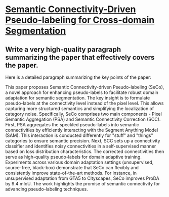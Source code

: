 # [Semantic Connectivity-Driven Pseudo-labeling for Cross-domain   Segmentation](https://arxiv.org/abs/2312.06331)

## Write a very high-quality paragraph summarizing the paper that effectively covers the paper.

 Here is a detailed paragraph summarizing the key points of the paper:

This paper proposes Semantic Connectivity-driven Pseudo-labeling (SeCo), a novel approach for enhancing pseudo-labels to facilitate robust domain adaptation for semantic segmentation. The key insight is to formulate pseudo-labels at the connectivity level instead of the pixel level. This allows capturing more structured semantics and simplifying the localization of category noise. Specifically, SeCo comprises two main components - Pixel Semantic Aggregation (PSA) and Semantic Connectivity Correction (SCC). First, PSA aggregates the speckled pseudo-labels into semantic connectivities by efficiently interacting with the Segment Anything Model (SAM). This interaction is conducted differently for "stuff" and "things" categories to ensure semantic precision. Next, SCC sets up a connectivity classifier and identifies noisy connectivities in a self-supervised manner based on loss distribution characteristics. The corrected connectivities then serve as high-quality pseudo-labels for domain adaptive training. Experiments across various domain adaptation settings (unsupervised, source-free, black-box) demonstrate that SeCo can flexibly and consistently improve state-of-the-art methods. For instance,  in unsupervised adaptation from GTA5 to Cityscapes, SeCo improves ProDA by 9.4 mIoU. The work highlights the promise of semantic connectivity for advancing pseudo-labeling techniques.

